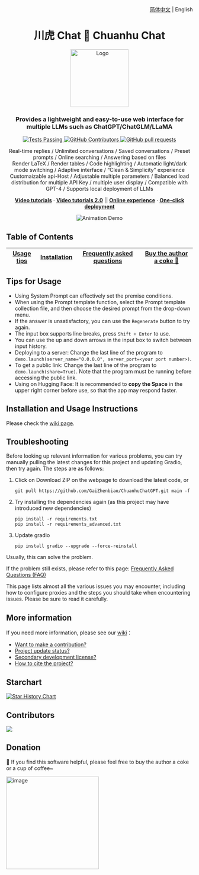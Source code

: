 <div align="right">
  <!-- Language: -->
  <a title="Chinese" href="README.md">简体中文</a> | English
</div>

<h1 align="center">川虎 Chat 🐯 Chuanhu Chat</h1>
<div align="center">
  <a href="https://github.com/GaiZhenBiao/ChuanhuChatGPT">
    <img src="https://user-images.githubusercontent.com/70903329/227087087-93b37d64-7dc3-4738-a518-c1cf05591c8a.png" alt="Logo" height="156">
  </a>

  <p align="center">
    <h3>Provides a lightweight and easy-to-use web interface for multiple LLMs such as ChatGPT/ChatGLM/LLaMA
</h3>
    <p align="center">
      <a href="https://github.com/GaiZhenbiao/ChuanhuChatGPT/blob/main/LICENSE">
        <img alt="Tests Passing" src="https://img.shields.io/github/license/GaiZhenbiao/ChuanhuChatGPT" />
      </a>
      <a href="https://gradio.app/">
        <img alt="GitHub Contributors" src="https://img.shields.io/badge/Base-Gradio-fb7d1a?style=flat" />
      </a>
      <a href="https://t.me/tkdifferent">
        <img alt="GitHub pull requests" src="https://img.shields.io/badge/Telegram-Group-blue.svg?logo=telegram" />
      </a>
      <p>
        Real-time replies / Unlimited conversations / Saved conversations / Preset prompts / Online searching / Answering based on files <br />
        Render LaTeX / Render tables / Code highlighting / Automatic light/dark mode switching / Adaptive interface / “Clean & Simplicity” experience <br />
        Customaizable api-Host / Adjustable multiple parameters / Balanced load distribution  for multiple API Key / multiple user display / Compatible with GPT-4 / Supports local deployment of LLMs
      </p>
      <a href="https://www.bilibili.com/video/BV1mo4y1r7eE"><strong>Video tutorials</strong></a>
        ·
      <a href="https://www.bilibili.com/video/BV1184y1w7aP"><strong>Video tutorials 2.0</strong></a>
	||
      <a href="https://huggingface.co/spaces/JohnSmith9982/ChuanhuChatGPT"><strong>Online experience</strong></a>
      	·
      <a href="https://huggingface.co/login?next=%2Fspaces%2FJohnSmith9982%2FChuanhuChatGPT%3Fduplicate%3Dtrue"><strong>One-click deployment</strong></a>
    </p>
    <p align="center">
      <img alt="Animation Demo" src="https://user-images.githubusercontent.com/51039745/226255695-6b17ff1f-ea8d-464f-b69b-a7b6b68fffe8.gif" />
    </p>
  </p>
</div>

## Table of Contents
|[Usage tips](#使用技巧)|[Installation](https://github.com/GaiZhenbiao/ChuanhuChatGPT/wiki/使用教程)|[Frequently  asked questions](https://github.com/GaiZhenbiao/ChuanhuChatGPT/wiki/常见问题)| [Buy the author a coke 🥤](#捐款) |
|  ----  | ----  | ----  | --- |

## Tips for Usage
- Using System Prompt can effectively set the premise conditions.
- When using the Prompt template function, select the Prompt template collection file, and then choose the desired prompt from the drop-down menu.
- If the answer is unsatisfactory, you can use the `Regenerate` button to try again.
- The input box supports line breaks, press `Shift + Enter` to use.
- You can use the up and down arrows in the input box to switch between input history.
- Deploying to a server: Change the last line of the program to `demo.launch(server_name="0.0.0.0", server_port=<your port number>)`.
- To get a public link: Change the last line of the program to `demo.launch(share=True)`. Note that the program must be running before accessing the public link.
- Using on Hugging Face: It is recommended to **copy the Space** in the upper right corner before use, so that the app may respond faster.


## Installation and Usage Instructions

Please check the [wiki page](https://github.com/GaiZhenbiao/ChuanhuChatGPT/wiki/使用教程).

## Troubleshooting

Before looking up relevant information for various problems, you can try manually pulling the latest changes for this project and updating Gradio, then try again. The steps are as follows:

1. Click on Download ZIP on the webpage to download the latest code, or
   ```shell
   git pull https://github.com/GaiZhenbiao/ChuanhuChatGPT.git main -f
   ```
2. Try installing the dependencies again (as this project may have introduced new dependencies)
   ```
   pip install -r requirements.txt
   pip install -r requirements_advanced.txt
   ```
3. Update gradio
   ```
   pip install gradio --upgrade --force-reinstall
   ```

Usually, this can solve the problem.

If the problem still exists, please refer to this page: [Frequently Asked Questions (FAQ)](https://github.com/GaiZhenbiao/ChuanhuChatGPT/wiki/常见问题)

This page lists almost all the various issues you may encounter, including how to configure proxies and the steps you should take when encountering issues. Please be sure to read it carefully.

## More information

If you need more information, please see our [wiki](https://github.com/GaiZhenbiao/ChuanhuChatGPT/wiki)：

- [Want to make a contribution?](https://github.com/GaiZhenbiao/ChuanhuChatGPT/wiki/贡献指南)
- [Project update status?](https://github.com/GaiZhenbiao/ChuanhuChatGPT/wiki/更新日志)
- [Secondary development license?](https://github.com/GaiZhenbiao/ChuanhuChatGPT/wiki/使用许可)
- [How to cite the project?](https://github.com/GaiZhenbiao/ChuanhuChatGPT/wiki/使用许可#如何引用该项目)

## Starchart

[![Star History Chart](https://api.star-history.com/svg?repos=GaiZhenbiao/ChuanhuChatGPT&type=Date)](https://star-history.com/#GaiZhenbiao/ChuanhuChatGPT&Date)

## Contributors

<a href="https://github.com/GaiZhenbiao/ChuanhuChatGPT/graphs/contributors">
  <img src="https://contrib.rocks/image?repo=GaiZhenbiao/ChuanhuChatGPT" />
</a>

## Donation

🐯 If you find this software helpful, please feel free to buy the author a coke or a cup of coffee~

<img width="250" alt="image" src="https://user-images.githubusercontent.com/51039745/226920291-e8ec0b0a-400f-4c20-ac13-dafac0c3aeeb.JPG">
